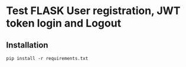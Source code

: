 # Test FLASK User registration, JWT token login and Logout 

## Installation

    pip install -r requirements.txt

